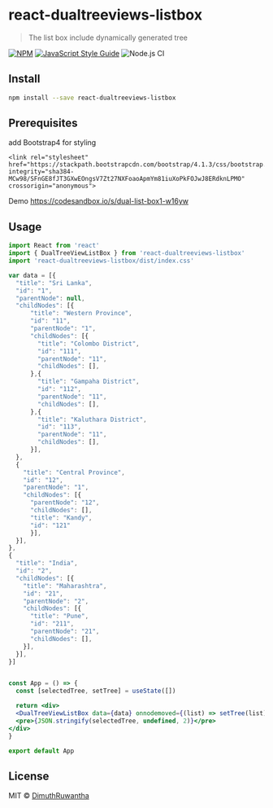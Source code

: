 # react-dualtreeviews-listbox

> The list box include dynamically generated tree

[![NPM](https://img.shields.io/npm/v/react-dualtreeviews-listbox.svg)](https://www.npmjs.com/package/react-dualtreeviews-listbox) [![JavaScript Style Guide](https://img.shields.io/badge/code_style-standard-brightgreen.svg)](https://standardjs.com)
![Node.js CI](https://github.com/DimuthRuwantha/react-dualtreeviews-listbox/workflows/Node.js%20CI/badge.svg)

## Install

```bash
npm install --save react-dualtreeviews-listbox
```
## Prerequisites

add Bootstrap4 for styling
```
<link rel="stylesheet" href="https://stackpath.bootstrapcdn.com/bootstrap/4.1.3/css/bootstrap.min.css" integrity="sha384-MCw98/SFnGE8fJT3GXwEOngsV7Zt27NXFoaoApmYm81iuXoPkFOJwJ8ERdknLPMO" crossorigin="anonymous">
```
Demo
https://codesandbox.io/s/dual-list-box1-w16yw

## Usage

```jsx
import React from 'react'
import { DualTreeViewListBox } from 'react-dualtreeviews-listbox'
import 'react-dualtreeviews-listbox/dist/index.css'

var data = [{
  "title": "Sri Lanka",
  "id": "1",
  "parentNode": null,
  "childNodes": [{
      "title": "Western Province",
      "id": "11",
      "parentNode": "1",
      "childNodes": [{
        "title": "Colombo District",
        "id": "111",
        "parentNode": "11",
        "childNodes": [], 
      },{
        "title": "Gampaha District",
        "id": "112",
        "parentNode": "11",
        "childNodes": [], 
      },{
        "title": "Kaluthara District",
        "id": "113",
        "parentNode": "11",
        "childNodes": [], 
      }],
  },
  {
    "title": "Central Province",
    "id": "12",
    "parentNode": "1",
    "childNodes": [{
      "parentNode": "12",
      "childNodes": [],
      "title": "Kandy",
      "id": "121"
      }],
  }],
},
{
  "title": "India",
  "id": "2",
  "childNodes": [{
    "title": "Maharashtra",
    "id": "21",
    "parentNode": "2",
    "childNodes": [{
      "title": "Pune",
      "id": "211",
      "parentNode": "21",
      "childNodes": [],
    }],
  }],  
}]


const App = () => {
  const [selectedTree, setTree] = useState([])

  return <div>
  <DualTreeViewListBox data={data} onnodemoved={(list) => setTree(list)} />
  <pre>{JSON.stringify(selectedTree, undefined, 2)}</pre>
</div>
}

export default App

```

## License

MIT © [DimuthRuwantha](https://github.com/DimuthRuwantha)
